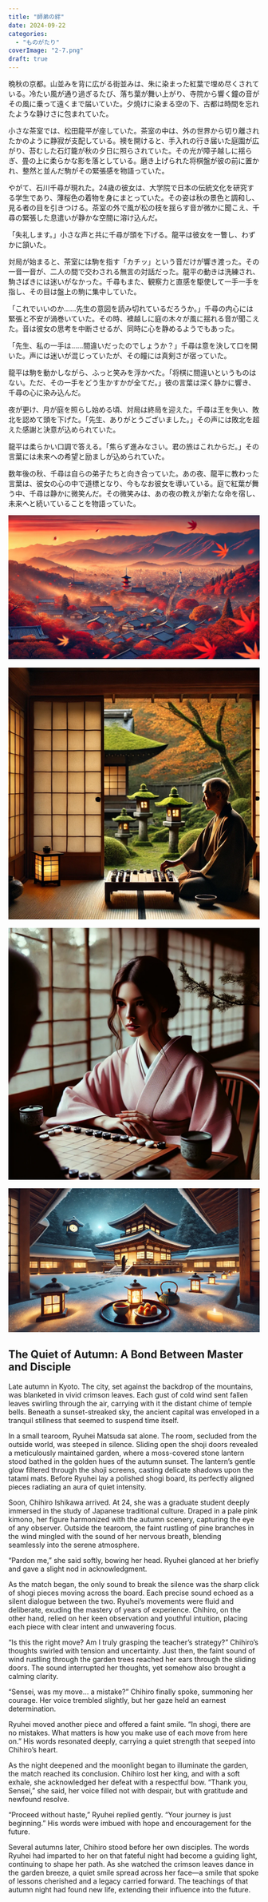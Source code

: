 ```yaml
---
title: "師弟の絆"
date: 2024-09-22
categories: 
  - "ものがたり"
coverImage: "2-7.png"
draft: true
---
```


晩秋の京都。山並みを背に広がる街並みは、朱に染まった紅葉で埋め尽くされている。冷たい風が通り過ぎるたび、落ち葉が舞い上がり、寺院から響く鐘の音がその風に乗って遠くまで届いていた。夕焼けに染まる空の下、古都は時間を忘れたような静けさに包まれていた。

小さな茶室では、松田龍平が座していた。茶室の中は、外の世界から切り離されたかのように静寂が支配している。襖を開けると、手入れの行き届いた庭園が広がり、苔むした石灯籠が秋の夕日に照らされていた。その光が障子越しに揺らぎ、畳の上に柔らかな影を落としている。磨き上げられた将棋盤が彼の前に置かれ、整然と並んだ駒がその緊張感を物語っていた。

やがて、石川千尋が現れた。24歳の彼女は、大学院で日本の伝統文化を研究する学生であり、薄桜色の着物を身にまとっていた。その姿は秋の景色と調和し、見る者の目を引きつける。茶室の外で風が松の枝を揺らす音が微かに聞こえ、千尋の緊張した息遣いが静かな空間に溶け込んだ。

「失礼します。」小さな声と共に千尋が頭を下げる。龍平は彼女を一瞥し、わずかに頷いた。

対局が始まると、茶室には駒を指す「カチッ」という音だけが響き渡った。その一音一音が、二人の間で交わされる無言の対話だった。龍平の動きは洗練され、駒さばきには迷いがなかった。千尋もまた、観察力と直感を駆使して一手一手を指し、その目は盤上の駒に集中していた。

「これでいいのか……先生の意図を読み切れているだろうか。」千尋の内心には緊張と不安が渦巻いていた。その時、襖越しに庭の木々が風に揺れる音が聞こえた。音は彼女の思考を中断させるが、同時に心を静めるようでもあった。

「先生、私の一手は……間違いだったのでしょうか？」千尋は意を決して口を開いた。声には迷いが混じっていたが、その瞳には真剣さが宿っていた。

龍平は駒を動かしながら、ふっと笑みを浮かべた。「将棋に間違いというものはない。ただ、その一手をどう生かすかが全てだ。」彼の言葉は深く静かに響き、千尋の心に染み込んだ。

夜が更け、月が庭を照らし始める頃、対局は終局を迎えた。千尋は王を失い、敗北を認めて頭を下げた。「先生、ありがとうございました。」その声には敗北を超えた感謝と決意が込められていた。

龍平は柔らかい口調で答える。「焦らず進みなさい。君の旅はこれからだ。」その言葉には未来への希望と励ましが込められていた。

数年後の秋、千尋は自らの弟子たちと向き合っていた。あの夜、龍平に教わった言葉は、彼女の心の中で道標となり、今もなお彼女を導いている。庭で紅葉が舞う中、千尋は静かに微笑んだ。その微笑みは、あの夜の教えが新たな命を宿し、未来へと続いていることを物語っていた。

![](images/1-7-1024x585.png)

![](images/2-7.png)

![](images/3-7.png)

![](images/4-6.png)

## **The Quiet of Autumn: A Bond Between Master and Disciple**

Late autumn in Kyoto. The city, set against the backdrop of the mountains, was blanketed in vivid crimson leaves. Each gust of cold wind sent fallen leaves swirling through the air, carrying with it the distant chime of temple bells. Beneath a sunset-streaked sky, the ancient capital was enveloped in a tranquil stillness that seemed to suspend time itself.

In a small tearoom, Ryuhei Matsuda sat alone. The room, secluded from the outside world, was steeped in silence. Sliding open the shoji doors revealed a meticulously maintained garden, where a moss-covered stone lantern stood bathed in the golden hues of the autumn sunset. The lantern’s gentle glow filtered through the shoji screens, casting delicate shadows upon the tatami mats. Before Ryuhei lay a polished shogi board, its perfectly aligned pieces radiating an aura of quiet intensity.

Soon, Chihiro Ishikawa arrived. At 24, she was a graduate student deeply immersed in the study of Japanese traditional culture. Draped in a pale pink kimono, her figure harmonized with the autumn scenery, capturing the eye of any observer. Outside the tearoom, the faint rustling of pine branches in the wind mingled with the sound of her nervous breath, blending seamlessly into the serene atmosphere.

“Pardon me,” she said softly, bowing her head. Ryuhei glanced at her briefly and gave a slight nod in acknowledgment.

As the match began, the only sound to break the silence was the sharp click of shogi pieces moving across the board. Each precise sound echoed as a silent dialogue between the two. Ryuhei’s movements were fluid and deliberate, exuding the mastery of years of experience. Chihiro, on the other hand, relied on her keen observation and youthful intuition, placing each piece with clear intent and unwavering focus.

“Is this the right move? Am I truly grasping the teacher’s strategy?” Chihiro’s thoughts swirled with tension and uncertainty. Just then, the faint sound of wind rustling through the garden trees reached her ears through the sliding doors. The sound interrupted her thoughts, yet somehow also brought a calming clarity.

“Sensei, was my move… a mistake?” Chihiro finally spoke, summoning her courage. Her voice trembled slightly, but her gaze held an earnest determination.

Ryuhei moved another piece and offered a faint smile. “In shogi, there are no mistakes. What matters is how you make use of each move from here on.” His words resonated deeply, carrying a quiet strength that seeped into Chihiro’s heart.

As the night deepened and the moonlight began to illuminate the garden, the match reached its conclusion. Chihiro lost her king, and with a soft exhale, she acknowledged her defeat with a respectful bow. “Thank you, Sensei,” she said, her voice filled not with despair, but with gratitude and newfound resolve.

“Proceed without haste,” Ryuhei replied gently. “Your journey is just beginning.” His words were imbued with hope and encouragement for the future.

Several autumns later, Chihiro stood before her own disciples. The words Ryuhei had imparted to her on that fateful night had become a guiding light, continuing to shape her path. As she watched the crimson leaves dance in the garden breeze, a quiet smile spread across her face—a smile that spoke of lessons cherished and a legacy carried forward. The teachings of that autumn night had found new life, extending their influence into the future.
